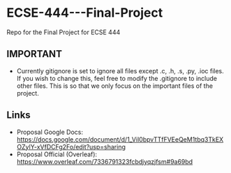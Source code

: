 # ECSE-444---Final-Project
Repo for the Final Project for ECSE 444
## IMPORTANT
- Currently gitignore is set to ignore all files except .c, .h, .s, .py, .ioc files. If you wish to change this, feel free to modify the .gitignore to include other files. This is so that we only focus on the important files of the project.
## Links
- Proposal Google Docs: https://docs.google.com/document/d/1_Vil0bpvTTfFVEeQeM1tbq3TkEXOZylY-xVfDCFg2Fo/edit?usp=sharing
- Proposal Official (Overleaf): https://www.overleaf.com/7336791323fcbdjyqzjfsm#9a69bd


